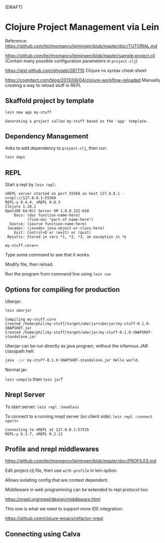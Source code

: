 (DRAFT)

# Clojure Project Management via Lein

Reference: 
https://github.com/technomancy/leiningen/blob/master/doc/TUTORIAL.md

https://github.com/technomancy/leiningen/blob/master/sample.project.clj
(Contain many possible configuration parameters in `project.clj`)

https://gist.github.com/ghoseb/287710
Clojure ns syntax cheat-sheet

https://cognitect.com/blog/2013/06/04/clojure-workflow-reloaded
Manually creating a way to reload stuff in REPL

## Skaffold project by template

```bash
lein new app my-stuff
```

```
Generating a project called my-stuff based on the 'app' template.
```


## Dependency Management

Asks to add dependency to `project.clj`, then run:

```bash
lein deps
```

## REPL

Start a repl by `lein repl`:

```
nREPL server started on port 55568 on host 127.0.0.1 - nrepl://127.0.0.1:55568
REPL-y 0.4.4, nREPL 0.8.3
Clojure 1.10.1
OpenJDK 64-Bit Server VM 1.8.0_222-b10
    Docs: (doc function-name-here)
          (find-doc "part-of-name-here")
  Source: (source function-name-here)
 Javadoc: (javadoc java-object-or-class-here)
    Exit: Control+D or (exit) or (quit)
 Results: Stored in vars *1, *2, *3, an exception in *e

my-stuff.core=>
```

Type some command to see that it works.

Modify file, then reload.

Run the program from command line using `lein run`

## Options for compiling for production

Uberjar:

```bash
lein uberjar
```

```
Compiling my-stuff.core
Created /home/phil/my-stuff/target/uberjar+uberjar/my-stuff-0.1.0-SNAPSHOT.jar
Created /home/phil/my-stuff/target/uberjar/my-stuff-0.1.0-SNAPSHOT-standalone.jar
```

Uberjar can be run directly as java program, without the infamous JAR classpath hell:

```bash
java -jar my-stuff-0.1.0-SNAPSHOT-standalone.jar Hello world.
```

Normal jar:

`lein compile` then `lein jar`?

## Nrepl Server

To start server: `lein repl :headless`

To connect to a running nrepl server (on client side): `lein repl :connect <port>`

```
Connecting to nREPL at 127.0.0.1:57535
REPL-y 0.3.7, nREPL 0.2.12
```

## Profile and nrepl middlewares

https://github.com/technomancy/leiningen/blob/master/doc/PROFILES.md

Edit project.clj file, then use `with-profile` in lein option.

Allows isolating config that are context dependent.

Middleware in web programming can be extended to repl protocol too:

https://nrepl.org/nrepl/design/middleware.html

This one is what we need to support more IDE integration:

https://github.com/clojure-emacs/refactor-nrepl



## Connecting using Calva


